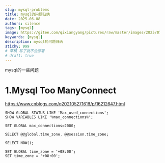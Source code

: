 ```yaml
---
slug: mysql-problems
title: mysql的问题归纳
date: 2025-06-08
authors: silence
tags: [mysql]
image: https://gitee.com/qixiangyang/pictures/raw/master/images/2025/07/20250711180427031.png
keywords: [mysql]
description: mysql的问题归纳
sticky: 999
# 草稿 写了就不会部署
# draft: true 
---
```

mysql的一些问题

<!-- truncate -->

# 1.Mysql Too ManyConnect
https://www.cnblogs.com/q202105271618/p/16212647.html
```mysql
SHOW GLOBAL STATUS LIKE 'Max_used_connections';
SHOW VARIABLES LIKE '%max_connections%';
        
SET GLOBAL max_connections=2000;    

SELECT @@global.time_zone, @@session.time_zone;

SELECT NOW();

SET GLOBAL time_zone = '+08:00';
SET time_zone = '+08:00';

```
